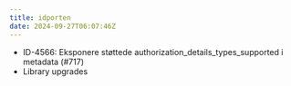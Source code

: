 ```yaml
---
title: idporten
date: 2024-09-27T06:07:46Z
---
```

- ID-4566: Eksponere støttede authorization_details_types_supported i metadata (#717)
- Library upgrades

